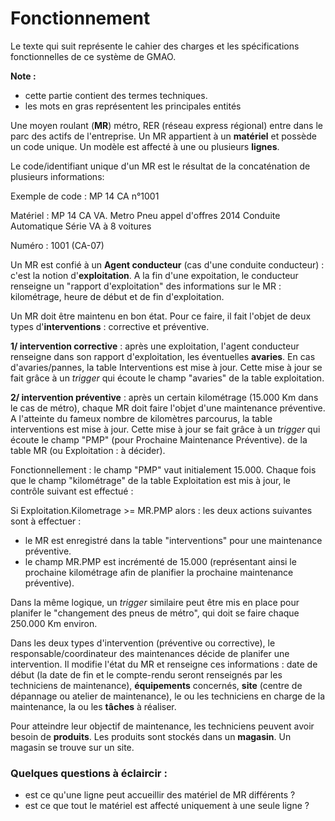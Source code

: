 # Fonctionnement

Le texte qui suit représente le cahier des charges et les spécifications fonctionnelles de ce système de GMAO.

__Note :__
- cette partie contient des termes techniques.
- les mots en gras représentent les principales entités

Une moyen roulant (__MR__) métro, RER (réseau express régional) entre dans le parc des actifs de l'entreprise. 
Un MR appartient à un __matériel__ et possède un code unique.
Un modèle est affecté à une ou plusieurs __lignes__.

Le code/identifiant unique d'un MR est le résultat de la concaténation de plusieurs informations:

Exemple de code : MP 14 CA n°1001

Matériel : MP 14 CA VA. Metro Pneu appel d'offres 2014 Conduite Automatique Série VA à 8 voitures

Numéro : 1001 (CA-07)

Un MR est confié à un __Agent conducteur__ (cas d'une conduite conducteur) : c'est la notion d'__exploitation__. A la fin d'une expoitation, le conducteur renseigne un "rapport d'exploitation" des informations sur le MR : kilométrage, heure de début et de fin d'exploitation.

Un MR doit être maintenu en bon état. Pour ce faire, il fait l'objet de deux types d'__interventions__ : corrective et préventive.

__1/ intervention corrective__ : après une exploitation, l'agent conducteur renseigne dans son rapport d'exploitation, les éventuelles __avaries__. En cas d'avaries/pannes, la table Interventions est mise à jour. Cette mise à jour se fait grâce à un _trigger_ qui écoute le champ "avaries" de la table exploitation.

__2/ intervention préventive__ : après un certain kilométrage (15.000 Km dans le cas de métro), chaque MR doit faire l'objet d'une maintenance préventive. A l'atteinte du fameux nombre de kilomètres parcourus, la table interventions est mise à jour. Cette mise à jour se fait grâce à un _trigger_ qui écoute le champ "PMP" (pour Prochaine Maintenance Préventive). de la table MR (ou Exploitation : à décider).

Fonctionnellement : le champ "PMP" vaut initialement 15.000. Chaque fois que le champ "kilométrage" de la table Exploitation est mis à jour, le contrôle suivant est effectué :

Si Exploitation.Kilometrage >= MR.PMP alors : les deux actions suivantes sont à effectuer :
- le MR est enregistré dans la table "interventions" pour une maintenance préventive.
- le champ MR.PMP est incrémenté de 15.000 (représentant ainsi le prochaine kilométrage afin de planifier la prochaine maintenance préventive).

Dans la même logique, un _trigger_ similaire peut être mis en place pour planifer le "changement des pneus de métro", qui doit se faire chaque 250.000 Km environ.


Dans les deux types d'intervention (préventive ou corrective), le responsable/coordinateur des maintenances décide de planifer une intervention. Il modifie l'état du MR et renseigne ces informations : date de début (la date de fin et le compte-rendu seront renseignés par les techniciens de maintenance), __équipements__ concernés, __site__ (centre de dépannage ou atelier de maintenance), le ou les techniciens en charge de la maintenance, la ou les __tâches__ à réaliser.

Pour atteindre leur objectif de maintenance, les techniciens peuvent avoir besoin de __produits__. Les produits sont stockés dans un __magasin__. Un magasin se trouve sur un site.

### Quelques questions à éclaircir :
- est ce qu'une ligne peut accueillir des matériel de MR différents ?
- est ce que tout le matériel est affecté uniquement à une seule ligne ?
